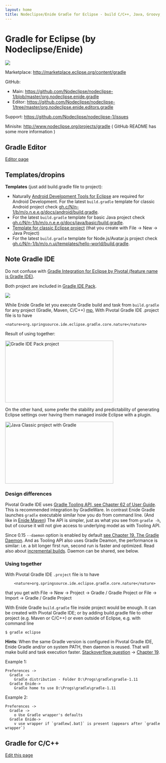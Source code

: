 ```yaml
---
layout: home
title: Nodeclipse/Enide Gradle for Eclipse - build C/C++, Java, Groovy, Android projects in Eclipse
---
```


# Gradle for Eclipse (by Nodeclipse/Enide)

<p></p>

<a href="http://marketplace.eclipse.org/marketplace-client-intro?mpc_install=1512180" 
title="Drag and drop into a running Eclipse/Enide Studio menu area to install/update Nodeclipse/Enide Gradle">
  <img src="http://marketplace.eclipse.org/sites/all/modules/custom/marketplace/images/installbutton.png"/>
</a>

Marketplace: <http://marketplace.eclipse.org/content/gradle>

GitHub: 

- Main: <https://github.com/Nodeclipse/nodeclipse-1/blob/master/org.nodeclipse.enide.gradle> 
- Editor: <https://github.com/Nodeclipse/nodeclipse-1/tree/master/org.nodeclipse.enide.editors.gradle> 

Support: <https://github.com/Nodeclipse/nodeclipse-1/issues>

Minisite: <http://www.nodeclipse.org/projects/gradle>
( GitHub README has some more information )

<script type="text/javascript">
       url_site = 'http://marketplace.eclipse.org/node/1512180';
</script>
<script src="http://marketplace.eclipse.org/sites/all/modules/custom/eclipse_drigg_external/js/button.js" type="text/javascript"></script>

## Gradle Editor

[Editor page](/enide/editors/gradle)

## Templates/dropins

<strong>Templates</strong> (just add build.gradle file to project):

- Naturally <a href="http://marketplace.eclipse.org/content/android-development-tools-eclipse">Android Development Tools for Eclipse</a> are required for Android Development. For the latest <code>build.gradle</code> template for classic Android project check <a href="https://github.com/Nodeclipse/nodeclipse-1/blob/master/org.nodeclipse.enide.editors.gradle/docs/android/build.gradle">gh.c/N/n-1/b/m/o.n.e.e.g/docs/android/build.gradle</a>.
- For the latest <code>build.gradle</code> template for basic Java project check <a href="https://github.com/Nodeclipse/nodeclipse-1/blob/master/org.nodeclipse.enide.editors.gradle/docs/java/basic/build.gradle">gh.c/N/n-1/b/m/o.n.e.e.g/docs/java/basic/build.gradle</a>.
- [Template for classic Eclipse project](https://github.com/Nodeclipse/nodeclipse-1/blob/master/org.nodeclipse.enide.editors.gradle/docs/java/classic/build.gradle)
 (that you create with File -> New -> Java Project)
- For the latest <code>build.gradle</code> template for Node.js/Avatar.js project check <a href="https://github.com/Nodeclipse/nodeclipse-1/blob/master/org.nodeclipse.ui/templates/hello-world/build.gradle">gh.c/N/n-1/b/m/o.n.ui/templates/hello-world/build.gradle</a>.

## Note Gradle IDE

Do not confuse with
<a href="http://marketplace.eclipse.org/content/gradle-integration-eclipse">Gradle Integration for Eclipse by Pivotal (feature name is Gradle IDE)</a>.

Both project are included in [Gradle IDE Pack](http://marketplace.eclipse.org/content/gradle-ide-pack).

<a href="http://marketplace.eclipse.org/marketplace-client-intro?mpc_install=1640500" 
title="Drag and drop into a running Eclipse menu area to install/update Gradle IDE Pack">
  <img src="http://marketplace.eclipse.org/sites/all/modules/custom/marketplace/images/installbutton.png"/>
</a>

While Enide Gradle let you execute Gradle build and task from `build.gradle` for any project (Gradle, Maven, C/C++)
 [mp](http://marketplace.eclipse.org/content/gradle),
With Pivotal Gradle IDE .project file is to have

    <nature>org.springsource.ide.eclipse.gradle.core.nature</nature>


Result of using together:

<a href="http://marketplace.eclipse.org/sites/default/files/Gradle-IDE-pack1.png">
<img alt="Gradle IDE Pack project" src="http://marketplace.eclipse.org/sites/default/files/Gradle-IDE-pack1.png" width="350" height="200" /></a>            	

On the other hand, some prefer the stability and predictability of generating Eclipse settings over having them managed inside Eclipse with a plugin.

<a href="http://marketplace.eclipse.org/sites/default/files/JavaClassicWithGradle.PNG">
<img alt="Java Classic project with Gradle" src="http://marketplace.eclipse.org/sites/default/files/Gradle-IDE-pack1.png" width="350" height="200" /></a>            	

### Design differences

Pivotal Gradle IDE uses [Gradle Tooling API, see Chapter 62 of User Guide](http://www.gradle.org/docs/current/userguide/embedding.html).
This is recommended integration by GradleWare.
In contrast Enide Gradle launches `gradle` executable similar how you do from command line. (And like in [Enide Maven](/projects/maven))
The API is simpler, just as what you see from `gradle -h`, but of course it will not give access to underlying model as with Tooling API.

Since 0.15 `--daemon` option is enabled by default [see Chapter 19. The Gradle Daemon](http://www.gradle.org/docs/current/userguide/gradle_daemon.html).
And as Tooling API also uses Gradle Deamon, the performance is similar: i.e. a bit longer first run, second run is faster and optimized.
Read also about [incremental builds](http://forums.gradle.org/gradle/topics/faster_incremental_builds). Daemon can be shared, see below.

### Using together

With Pivotal Gradle IDE `.project` file is to have 
<pre><code>    &lt;nature&gt;org.springsource.ide.eclipse.gradle.core.nature&lt;/nature&gt;
</code></pre>
that you get with File -> New -> Project -> Gradle / Gradle Project
or File -> Import -> Gradle / Gradle Project

With Enide Gradle `build.gradle` file inside project would be enough.
It can be created  with Pivotal Gradle IDE; or by adding build.gradle file to other project (e.g. Maven or C/C++) or even outside of Eclipse, e.g. with command line 

	$ gradle eclipse

<strong>Hints</strong>:
When the same Gradle version is configured in Pivotal Gradle IDE, Enide Gradle and/or on system PATH, then daemon is reused. 
That will make build and task execution faster. 
<a href="http://stackoverflow.com/questions/23259385/is-there-way-to-connect-to-gradle-daemon-launched-by-gradle-tooling-apis-from-co">Stackoverflow question</a> 
-> <a href="http://www.gradle.org/docs/current/userguide/gradle_daemon.html#reusing_daemons">Chapter 19</a>.

Example 1:

	Preferences ->
	  Gradle ->
	    Gradle distribution - Folder D:\Progs\gradle\gradle-1.11
	  Gradle Enide->
	    Gradle home to use D:\Progs\gradle\gradle-1.11

Example 2:

	Preferences ->
	  Gradle ->
	    o Use Gradle wrapper's defaults
	  Gradle Enide->
	    v use wrapper if `gradlew[.bat]` is present (appears after `gradle wrapper`)

## Gradle for C/C++

[Edit this page](https://github.com/Nodeclipse/www.nodeclipse.org/blob/gh-pages/projects/gradle/index.md)
	    